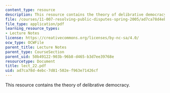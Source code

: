 ```yaml
---
content_type: resource
description: This resource contains the theory of delibrative democracy.
file: /courses/11-007-resolving-public-disputes-spring-2005/ad7ca78d4ebc7d81502ef963e71426cf_lect_22.pdf
file_type: application/pdf
learning_resource_types:
- Lecture Notes
license: https://creativecommons.org/licenses/by-nc-sa/4.0/
ocw_type: OCWFile
parent_title: Lecture Notes
parent_type: CourseSection
parent_uid: 50b49122-903b-96b8-d465-b3d7ee39768e
resourcetype: Document
title: lect_22.pdf
uid: ad7ca78d-4ebc-7d81-502e-f963e71426cf
---
```

This resource contains the theory of delibrative democracy.